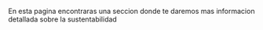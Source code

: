 En esta pagina encontraras una seccion donde te daremos mas informacion detallada sobre la sustentabilidad
